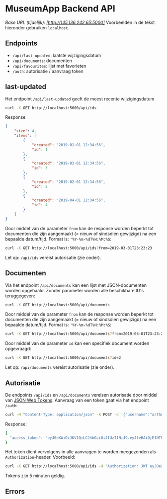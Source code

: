 # MuseumApp Backend API
*Base URL (tijdelijk): [http://145.136.242.65:5000]*
Voorbeelden in de tekst hieronder gebruiken `localhost`.

## Endpoints
 - `/api/last-updated`: laatste wijzigingsdatum
 - `/api/documents`: documenten
 - `/api/favourites`: lijst met favorieten
 - `/auth`: autorisatie / aanvraag token
 
## last-updated
Het endpoint `/api/last-updated` geeft de meest recente wijzigingsdatum
```bash
curl -X GET http://localhost:5000/api/ids 
```
Response
```json
{
    "size": 4,
    "items": [
        {
            "created": "2019-01-01 12:34:56",
            "id": 1
        },
        {
            "created": "2019-03-01 12:34:56",
            "id": 3
        },
        {
            "created": "2019-02-01 12:34:56",
            "id": 2
        },
        {
            "created": "2019-04-01 12:34:56",
            "id": 4
        }
    ]
}
```
Door middel van de parameter `from` kan de response worden beperkt tot documenten die zijn aangemaakt (= nieuw of sindsdien gewijzigd) na een bepaalde datum/tijd. Format is: `'%Y-%m-%dT%H:%M:%S`:
```bash
curl -X GET http://localhost:5000/api/ids?from=2019-03-01T23:23:23
```
Let op:  `/api/ids`  vereist autorisatie (zie onder).

## Documenten
Via het endpoint `/api/documents` kan een lijst met JSON-documenten worden opgehaald. Zonder parameter worden alle beschikbare ID's teruggegeven:
```bash
curl -X GET http://localhost:5000/api/documents 
```
Door middel van de parameter `from` kan de response worden beperkt tot documenten die zijn aangemaakt (= nieuw of sindsdien gewijzigd) na een bepaalde datum/tijd. Format is: `'%Y-%m-%dT%H:%M:%S`:
```bash
curl -X GET http://localhost:5000/api/documents?from=2019-03-01T23:23:23
```
Door middel van de parameter `id` kan een specifiek document worden opgevraagd:
```bash
curl -X GET http://localhost:5000/api/documents?id=2
```
Let op:  `/api/documents`  vereist autorisatie (zie onder).



## Autorisatie
De endpoints `/api/ids` en `/api/documents` vereisen autorisatie door middel van  [JSON Web Tokens](https://jwt.io/). Aanvraag van een token gaat via het endpoint `/auth`:
```bash
curl -H "Content-Type: application/json" -X POST -d '{"username":"arthur","password":"dont_panic"}' http://localhost:5000/auth
```
Response:
```bash
{
  "access_token": "eyJ0eXAiOiJKV1QiLCJhbGciOiJIUzI1NiJ9.eyJleHAiOjE1NTkzMTEwNDUsImlhdCI6MTU1OTMxMDc0NSwibmJmIjoxNTU5MzEwNzQ1LCJpZGVudGl0eSI6IjEifQ.BKpjIz-SeHPGXWrTcAbUwNwsOXxC8UMyjnxRFo8iRMA"
}
```
Het token dient vervolgens in alle aanvragen te worden meegezonden als `Authorization`-header. Voorbeeld:
```bash
curl -X GET http://localhost:5000/api/ids -H "Authorization: JWT eyJ0eXAiOiJKV1QiLCJhbGciOiJIUzI1NiJ9.eyJleHAiOjE1NTkzMTEwNDUsImlhdCI6MTU1OTMxMDc0NSwibmJmIjoxNTU5MzEwNzQ1LCJpZGVudGl0eSI6IjEifQ.BKpjIz-SeHPGXWrTcAbUwNwsOXxC8UMyjnxRFo8iRMA"
```
Tokens zijn 5 minuten geldig.

## Errors
